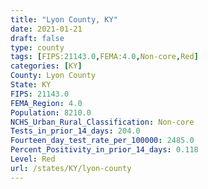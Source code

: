 ```yaml
---
title: "Lyon County, KY"
date: 2021-01-21
draft: false
type: county
tags: [FIPS:21143.0,FEMA:4.0,Non-core,Red]
categories: [KY]
County: Lyon County
State: KY
FIPS: 21143.0
FEMA_Region: 4.0
Population: 8210.0
NCHS_Urban_Rural_Classification: Non-core
Tests_in_prior_14_days: 204.0
Fourteen_day_test_rate_per_100000: 2485.0
Percent_Positivity_in_prior_14_days: 0.118
Level: Red
url: /states/KY/lyon-county
---
```



